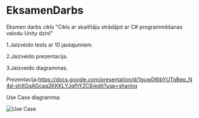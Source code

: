 # EksamenDarbs

Eksmen darbs cikls "Cikls ar skaitītāju strādājot ar C# programmēšanas valodu Unity dzinī"



 1.Jaizveido tests ar 10 jautajumiem.
 
 2.Jaizveido prezentacija.
 
 3.Jaizveido diagrammas.
 


 Prezentacija:https://docs.google.com/presentation/d/1guwD6tbYUTqBep_N4d-shXGgAGcaq2KKKLYJqfhYZC8/edit?usp=sharing
 
 Use Case diagramma: 
 
 ![Use Case](https://github.com/Alex-Kalendra/Quiz_Unity/assets/128357776/7853ced6-f42c-4586-9e39-e13f3bf85d1c)
